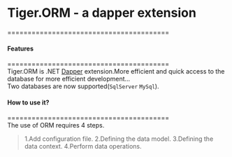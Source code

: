 # Tiger.ORM - a dapper extension
========================================
#### Features
========================================<br>
Tiger.ORM is .NET [Dapper](https://github.com/StackExchange/Dapper) extension.More efficient and quick access to the database for more efficient development...<br>
Two databases are now supported(`SqlServer` `MySql`).
<br>
#### How to use it?
========================================<br>
The use of ORM requires 4 steps.
> 1.Add configuration file.
> 2.Defining the data model.
> 3.Defining the data context.
> 4.Perform data operations.